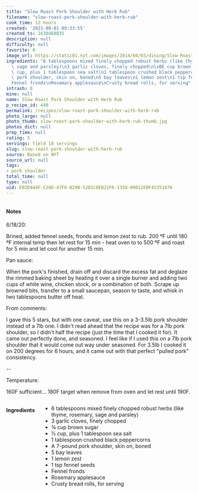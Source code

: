 ```yaml
---
title: "Slow Roast Pork Shoulder with Herb Rub"
filename: "slow-roast-pork-shoulder-with-herb-rub"
cook_time: 12 hours
created: '2021-09-01 09:33:55'
created_ts: 1630488835
description: null
difficulty: null
favorite: 0
image_url: https://static01.nyt.com/images/2014/04/03/dining/Slow-Roast-Pork-Shoulder/Slow-Roast-Pork-Shoulder-articleLarge.jpg
ingredients: "6 tablespoons mixed finely chopped robust herbs (like thyme, rosemary,\
  \ sage and parsley)\n3 garlic cloves, finely chopped\n\xBE cup brown sugar\n\xBD\
  \ cup, plus 1 tablespoon sea salt\n1 tablespoon crushed black peppercorns\nA 7-pound\
  \ pork shoulder, skin on, boned\n5 bay leaves\n1 lemon zest\n1 tsp fennel seeds\n\
  Fennel fronds\nRosemary applesauce\nCrusty bread rolls, for serving"
intrash: 0
mine: null
name: Slow Roast Pork Shoulder with Herb Rub
p_recipe_id: 440
permalink: /recipes/slow-roast-pork-shoulder-with-herb-rub
photo_large: null
photo_thumb: slow-roast-pork-shoulder-with-herb-rub-thumb.jpg
photos_dict: null
prep_time: null
rating: 5
servings: Yield 10 servings
slug: slow-roast-pork-shoulder-with-herb-rub
source: Based on NYT
source_url: null
tags:
- pork shoulder
total_time: null
type: null
uid: E02D444F-C24D-47F0-B290-52D1C0EB21F6-1358-00012EBF4535147A
---
```

<div class="large-8 medium-7 columns" id="writeup">		<div id="notes"><h4>Notes</h4>
<div class="box box-notes"><p>6/18/20:</p>
<p>Brined, added fennel seeds, fronds and lemon zest to rub. 200 ºF until 180 ºF internal temp then let rest for 15 min - heat oven to to 500 ºF and roast for 5 min and let cool for another 15 min.</p>
<p>Pan sauce:</p>
<p>When the pork's finished, drain off and discard the excess fat and deglaze the rimmed baking sheet by heating it over a single burner and adding two cups of white wine, chicken stock, or a combination of both. Scrape up browned bits, transfer to a small saucepan, season to taste, and whisk in two tablespoons butter off heat.</p>
<p>From comments:</p>
<p>I gave this 5 stars, but with one caveat, use this on a 3-3.5lb pork shoulder instead of a 7lb one. I didn't read ahead that the recipe was for a 7lb pork shoulder, so I didn't half the recipe (just the time that I cooked it for). It came out perfectly done, and seasoned. I feel like if I used this on a 7lb pork shoulder that it would come out way under seasoned. For 3.5lb I cooked it on 200 degrees for 6 hours, and it came out with that perfect &quot;pulled pork&quot; consistency.</p>
<p>--</p>
<p>Temperature:</p>
<p>160F sufficient... 180F target when remove from oven and let rest until 190F.</p>
</div></div>	</div><!-- #writeup -->
</div><!-- #row-one -->
<div class="row" id="row-two">	<div class="medium-4 small-5 columns" id="ingredients"><h4>Ingredients</h4><div class="box box-ingredients content"><ul>
<li>6 tablespoons mixed finely chopped robust herbs (like thyme, rosemary, sage and parsley)</li>
<li>3 garlic cloves, finely chopped</li>
<li>¾ cup brown sugar</li>
<li>½ cup, plus 1 tablespoon sea salt</li>
<li>1 tablespoon crushed black peppercorns</li>
<li>A 7-pound pork shoulder, skin on, boned</li>
<li>5 bay leaves</li>
<li>1 lemon zest</li>
<li>1 tsp fennel seeds</li>
<li>Fennel fronds</li>
<li>Rosemary applesauce</li>
<li>Crusty bread rolls, for serving</li>
</ul>
</div>	</div>	<div class="medium-6 small-7 columns" id="directions">	</div>